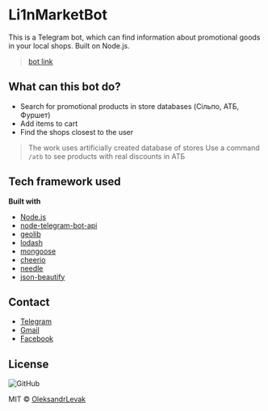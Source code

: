 # Li1nMarketBot 

This is a Telegram bot, which can find information about promotional goods in your local shops. Built on Node.js.

>[bot link](https://t.me/Li1nMarketBot)


## What can this bot do?

- Search for promotional products in store databases (Сільпо, АТБ, Фуршет)
- Add items to cart
- Find the shops closest to the user

> The work uses artificially created database of stores
> Use a command `/atb` to see products with real discounts in АТБ 

## Tech framework used

**Built with**
 - [Node.js](https://nodejs.org/uk/)
 - [node-telegram-bot-api](https://github.com/yagop/node-telegram-bot-api)
 - [geolib](https://github.com/manuelbieh/geolib#readme)
 - [lodash](https://github.com/lodash/lodash)
 - [mongoose](https://github.com/Automattic/mongoose)
 - [cheerio](https://github.com/cheeriojs/cheerio)
 - [needle](https://github.com/tomas/needle)
 - [json-beautify](https://github.com/gre/json-beautify)
 
 ## Contact

  *   [Telegram](https://t.me/s_any_ok)
  *   [Gmail](mailto:sashavytvyckyj@gmail.com)
  *   [Facebook](https://www.facebook.com/alex.levak.16)

## License

![GitHub](https://img.shields.io/github/license/mezgoodle/weather-bot)

MIT © [OleksandrLevak](https://github.com/OleksandrLevak)
